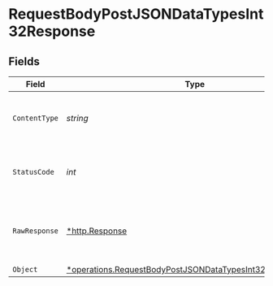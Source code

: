# RequestBodyPostJSONDataTypesInt32Response


## Fields

| Field                                                                                                                                        | Type                                                                                                                                         | Required                                                                                                                                     | Description                                                                                                                                  |
| -------------------------------------------------------------------------------------------------------------------------------------------- | -------------------------------------------------------------------------------------------------------------------------------------------- | -------------------------------------------------------------------------------------------------------------------------------------------- | -------------------------------------------------------------------------------------------------------------------------------------------- |
| `ContentType`                                                                                                                                | *string*                                                                                                                                     | :heavy_check_mark:                                                                                                                           | HTTP response content type for this operation                                                                                                |
| `StatusCode`                                                                                                                                 | *int*                                                                                                                                        | :heavy_check_mark:                                                                                                                           | HTTP response status code for this operation                                                                                                 |
| `RawResponse`                                                                                                                                | [*http.Response](https://pkg.go.dev/net/http#Response)                                                                                       | :heavy_check_mark:                                                                                                                           | Raw HTTP response; suitable for custom response parsing                                                                                      |
| `Object`                                                                                                                                     | [*operations.RequestBodyPostJSONDataTypesInt32ResponseBody](../../../pkg/models/operations/requestbodypostjsondatatypesint32responsebody.md) | :heavy_minus_sign:                                                                                                                           | OK                                                                                                                                           |